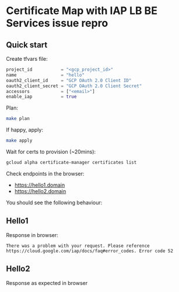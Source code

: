 # Certificate Map with IAP LB BE Services issue repro

## Quick start

Create tfvars file:

```terraform
project_id           = "<gcp_project_id>"
name                 = "hello"
oauth2_client_id     = "GCP OAuth 2.0 Client ID"
oauth2_client_secret = "GCP OAuth 2.0 Client Secret"
accessors            = ["<email>"]
enable_iap           = true
```

Plan:

```sh
make plan
```

If happy, apply:

```sh
make apply
```

Wait for certs to provision (~20mins):

```sh
gcloud alpha certificate-manager certificates list
```

Check endpoints in the browser:

- https://hello1.domain
- https://hello2.domain

You should see the following behaviour:

## Hello1

Response in browser:

```
There was a problem with your request. Please reference https://cloud.google.com/iap/docs/faq#error_codes. Error code 52
```

## Hello2

Response as expected in browser

